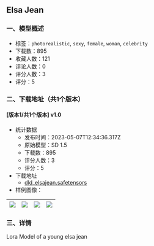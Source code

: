 ## Elsa Jean
### 一、模型概述

- 标签：`photorealistic`, `sexy`, `female`, `woman`, `celebrity`
- 下载数：895
- 收藏人数：121
- 评论人数：0
- 评分人数：3
- 评分：5

### 二、下载地址（共1个版本）

#### [版本1/共1个版本] v1.0

- 统计数据
  - 发布时间：2023-05-07T12:34:36.317Z
  - 原始模型：SD 1.5
  - 下载数：895
  - 评分人数：3
  - 评分：5
- 下载地址
  - [dld_elsajean.safetensors](https://civitai.com/api/download/models/64805)
- 样例图像：

| <img src="https://image.civitai.com/xG1nkqKTMzGDvpLrqFT7WA/100588be-765f-451f-ad6a-043a780a062d/width=450/737171.jpeg" /> | <img src="https://image.civitai.com/xG1nkqKTMzGDvpLrqFT7WA/917d2084-3f37-4820-92c6-397c3b161462/width=450/716704.jpeg" /> | <img src="https://image.civitai.com/xG1nkqKTMzGDvpLrqFT7WA/d4186730-6fa3-4b97-876a-ed96da693c22/width=450/716693.jpeg" /> | <img src="https://image.civitai.com/xG1nkqKTMzGDvpLrqFT7WA/f99ef516-bf5d-4258-8d85-aa16d4fb0fdf/width=450/716694.jpeg" /> |
| ---- | ---- | ---- | ---- |


### 三、详情
<p>Lora Model of a young elsa jean</p>